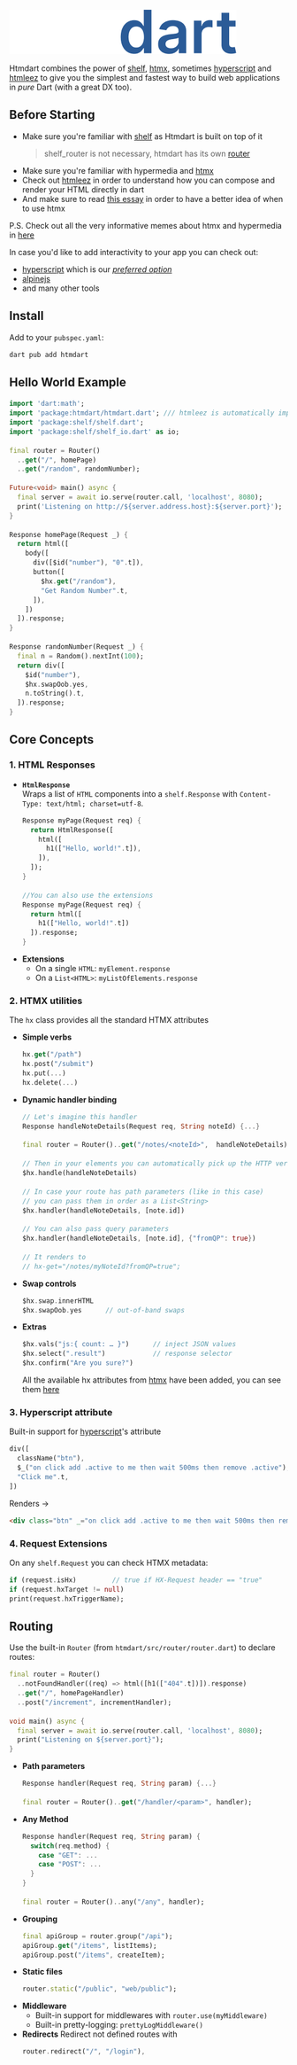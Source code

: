 ![htmdart](https://raw.githubusercontent.com/namzug16/htmdart/master/assets/htmdart.png)

Htmdart combines the power of [shelf](https://pub.dev/packages/shelf), [htmx](https://htmx.org/), sometimes [hyperscript](https://hyperscript.org/) and [htmleez](https://pub.dev/packages/htmleez)
to give you the simplest and fastest way to build web applications in *pure* Dart (with a great DX too).

## Before Starting

- Make sure you're familiar with [shelf](https://pub.dev/packages/shelf) as Htmdart is built on top of it
  > shelf_router is not necessary, htmdart has its own [router](#routing)
- Make sure you're familiar with hypermedia and [htmx](https://htmx.org/)
- Check out [htmleez](https://pub.dev/packages/htmleez) in order to understand how you can compose and render your HTML directly in dart
- And make sure to read [this essay](https://htmx.org/essays/when-to-use-hypermedia/) in order to have a better idea of when to use htmx 

P.S. Check out all the very informative memes about htmx and hypermedia in [here](https://htmx.org/essays/)

In case you'd like to add interactivity to your app you can check out:
- [hyperscript](https://hyperscript.org/) which is our [*preferred option*](#3.-hyperscript-attribute)
- [alpinejs](https://alpinejs.dev/)
- and many other tools

## Install

Add to your `pubspec.yaml`:

```bash
dart pub add htmdart
```

## Hello World Example

```dart
import 'dart:math';
import 'package:htmdart/htmdart.dart'; /// htmleez is automatically imported with htmdart
import 'package:shelf/shelf.dart';
import 'package:shelf/shelf_io.dart' as io;

final router = Router()
  ..get("/", homePage)
  ..get("/random", randomNumber);

Future<void> main() async {
  final server = await io.serve(router.call, 'localhost', 8080);
  print('Listening on http://${server.address.host}:${server.port}');
}

Response homePage(Request _) {
  return html([
    body([
      div([$id("number"), "0".t]),
      button([
        $hx.get("/random"),
        "Get Random Number".t,
      ]),
    ])
  ]).response;
}

Response randomNumber(Request _) {
  final n = Random().nextInt(100);
  return div([
    $id("number"),
    $hx.swapOob.yes,
    n.toString().t,
  ]).response;
}
```

## Core Concepts

### 1. HTML Responses

- **`HtmlResponse`**  
  Wraps a list of `HTML` components into a `shelf.Response` with `Content-Type: text/html; charset=utf-8`.  
  ```dart
  Response myPage(Request req) {
    return HtmlResponse([
      html([
        h1(["Hello, world!".t]),
      ]),
    ]);
  }

  //You can also use the extensions
  Response myPage(Request req) {
    return html([
      h1(["Hello, world!".t])
    ]).response;
  }
  ```
- **Extensions**  
  - On a single `HTML`: `myElement.response`  
  - On a `List<HTML>`: `myListOfElements.response`

### 2. HTMX utilities

The `hx` class provides all the standard HTMX attributes

- **Simple verbs**  
  ```dart
  hx.get("/path")
  hx.post("/submit")
  hx.put(...)
  hx.delete(...)
  ```
- **Dynamic handler binding**  
  ```dart
  // Let's imagine this handler
  Response handleNoteDetails(Request req, String noteId) {...}

  final router = Router()..get("/notes/<noteId>",  handleNoteDetails);

  // Then in your elements you can automatically pick up the HTTP verb and route
  $hx.handle(handleNoteDetails)

  // In case your route has path parameters (like in this case)
  // you can pass them in order as a List<String>
  $hx.handler(handleNoteDetails, [note.id])

  // You can also pass query parameters
  $hx.handler(handleNoteDetails, [note.id], {"fromQP": true})

  // It renders to
  // hx-get="/notes/myNoteId?fromQP=true";
  ```
- **Swap controls**  
  ```dart
  $hx.swap.innerHTML
  $hx.swapOob.yes      // out-of-band swaps
  ```
- **Extras**  
  ```dart
  $hx.vals("js:{ count: … }")      // inject JSON values
  $hx.select(".result")            // response selector
  $hx.confirm("Are you sure?")
  ```
  All the available hx attributes from [htmx](https://htmx.org/) have been added, you can see them [here](https://github.com/namzug16/htmdart/blob/master/packages/htmdart/lib/src/hx.dart)

### 3. Hyperscript attribute

Built-in support for [hyperscript](https://hyperscript.org/)'s attribute

```dart
div([
  className("btn"),
  $_("on click add .active to me then wait 500ms then remove .active"),
  "Click me".t,
])
```

Renders ->

```html
<div class="btn" _="on click add .active to me then wait 500ms then remove .active">Click me</div>
```

### 4. Request Extensions

On any `shelf.Request` you can check HTMX metadata:

```dart
if (request.isHx)         // true if HX-Request header == "true"
if (request.hxTarget != null)
print(request.hxTriggerName);
```

## Routing

Use the built-in `Router` (from `htmdart/src/router/router.dart`) to declare routes:

```dart
final router = Router()
  ..notFoundHandler((req) => html([h1(["404".t])]).response)
  ..get("/", homePageHandler)
  ..post("/increment", incrementHandler);

void main() async {
  final server = await io.serve(router.call, 'localhost', 8080);
  print("Listening on ${server.port}");
}
```

- **Path parameters**
  ```dart
  Response handler(Request req, String param) {...}

  final router = Router()..get("/handler/<param>", handler);
  ```
- **Any Method**
  ```dart
  Response handler(Request req, String param) {
    switch(req.method) {
      case "GET": ...
      case "POST": ...
    }
  }

  final router = Router()..any("/any", handler);
  ```
- **Grouping**
  ```dart
  final apiGroup = router.group("/api");
  apiGroup.get("/items", listItems);
  apiGroup.post("/items", createItem);
  ```
- **Static files**
  ```dart
  router.static("/public", "web/public");
  ```
- **Middleware**
  - Built-in support for middlewares with `router.use(myMiddleware)`
  - Built-in pretty-logging: `prettyLogMiddleware()`
- **Redirects**
  Redirect not defined routes with
  ```dart
  router.redirect("/", "/login"),
  ```

